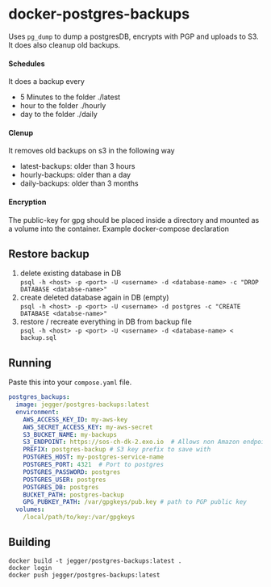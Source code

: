 docker-postgres-backups
=======================

Uses `pg_dump` to dump a postgresDB, encrypts with PGP and uploads to S3.
It does also cleanup old backups.

#### Schedules
It does a backup every
- 5 Minutes to the folder ./latest 
- hour to the folder ./hourly
- day to the folder ./daily

#### Clenup
It removes old backups on s3 in the following way
- latest-backups: older than 3 hours
- hourly-backups: older than a day
- daily-backups: older than 3 months

#### Encryption
The public-key for gpg should be placed inside a directory and mounted as a 
volume into the container.
Example docker-compose declaration


Restore backup
--------------
1. delete existing database in DB  
   ```psql -h <host> -p <port> -U <username> -d <database-name> -c "DROP DATABASE <databse-name>"```
2. create deleted database again in DB (empty)  
   ```psql -h <host> -p <port> -U <username> -d postgres -c "CREATE DATABASE <databse-name>"```
3. restore / recreate everything in DB from backup file  
   ```psql -h <host> -p <port> -U <username> -d <database-name> < backup.sql```


Running
-------

Paste this into your `compose.yaml` file.

```yaml
postgres_backups:
  image: jegger/postgres-backups:latest
  environment:
    AWS_ACCESS_KEY_ID: my-aws-key
    AWS_SECRET_ACCESS_KEY: my-aws-secret
    S3_BUCKET_NAME: my-backups
    S3_ENDPOINT: https://sos-ch-dk-2.exo.io  # Allows non Amazon endpoints
    PREFIX: postgres-backup # S3 key prefix to save with
    POSTGRES_HOST: my-postgres-service-name
    POSTGRES_PORT: 4321  # Port to postgres
    POSTGRES_PASSWORD: postgres
    POSTGRES_USER: postgres
    POSTGRES_DB: postgres
    BUCKET_PATH: postgres-backup
    GPG_PUBKEY_PATH: /var/gpgkeys/pub.key # path to PGP public key
  volumes:
    /local/path/to/key:/var/gpgkeys
```

Building
--------

```
docker build -t jegger/postgres-backups:latest .
docker login
docker push jegger/postgres-backups:latest
```
